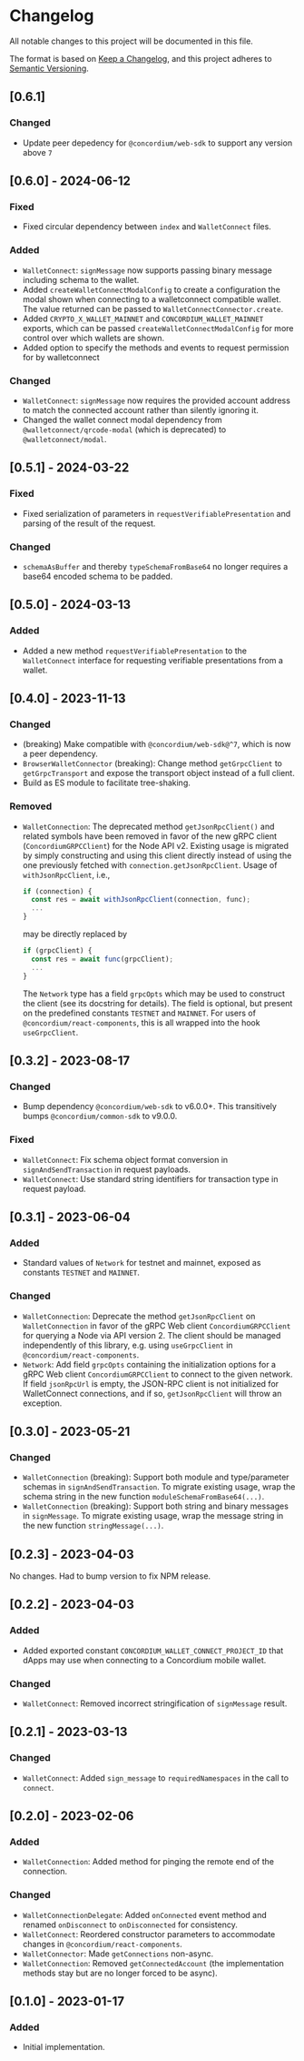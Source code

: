# Changelog

All notable changes to this project will be documented in this file.

The format is based on [Keep a Changelog](https://keepachangelog.com/en/1.0.0/),
and this project adheres to [Semantic Versioning](https://semver.org/spec/v2.0.0.html).

## [0.6.1]

### Changed

-   Update peer depedency for `@concordium/web-sdk` to support any version above `7`

## [0.6.0] - 2024-06-12

### Fixed

-   Fixed circular dependency between `index` and `WalletConnect` files.

### Added

-   `WalletConnect`: `signMessage` now supports passing binary message including schema to the wallet.
-   Added `createWalletConnectModalConfig` to create a configuration the modal shown when connecting to a walletconnect compatible wallet. The value returned can be passed to `WalletConnectConnector.create`.
-   Added `CRYPTO_X_WALLET_MAINNET` and `CONCORDIUM_WALLET_MAINNET` exports, which can be passed `createWalletConnectModalConfig` for more control over which wallets are shown.
-   Added option to specify the methods and events to request permission for by walletconnect

### Changed

-   `WalletConnect`: `signMessage` now requires the provided account address to match the connected account rather than silently ignoring it.
-   Changed the wallet connect modal dependency from `@walletconnect/qrcode-modal` (which is deprecated) to `@walletconnect/modal`.

## [0.5.1] - 2024-03-22

### Fixed

-   Fixed serialization of parameters in `requestVerifiablePresentation` and parsing of the result of the request.

### Changed

-   `schemaAsBuffer` and thereby `typeSchemaFromBase64` no longer requires a base64 encoded schema to be padded.

## [0.5.0] - 2024-03-13

### Added

-   Added a new method `requestVerifiablePresentation` to the `WalletConnect` interface for requesting verifiable presentations from a wallet.

## [0.4.0] - 2023-11-13

### Changed

-   (breaking) Make compatible with `@concordium/web-sdk@^7`, which is now a peer dependency.
-   `BrowserWalletConnector` (breaking): Change method `getGrpcClient` to `getGrpcTransport`
    and expose the transport object instead of a full client.
-   Build as ES module to facilitate tree-shaking.

### Removed

-   `WalletConnection`: The deprecated method `getJsonRpcClient()` and related symbols have been removed
    in favor of the new gRPC client (`ConcordiumGRPCClient`) for the Node API v2.
    Existing usage is migrated by simply constructing and using this client directly
    instead of using the one previously fetched with `connection.getJsonRpcClient`.
    Usage of `withJsonRpcClient`, i.e.,
    ```typescript
    if (connection) {
      const res = await withJsonRpcClient(connection, func);
      ...
    }
    ```
    may be directly replaced by
    ```typescript
    if (grpcClient) {
      const res = await func(grpcClient);
      ...
    }
    ```
    The `Network` type has a field `grpcOpts` which may be used to construct the client (see its docstring for details).
    The field is optional, but present on the predefined constants `TESTNET` and `MAINNET`.
    For users of `@concordium/react-components`, this is all wrapped into the hook `useGrpcClient`.

## [0.3.2] - 2023-08-17

### Changed

-   Bump dependency `@concordium/web-sdk` to v6.0.0+. This transitively bumps `@concordium/common-sdk` to v9.0.0.

### Fixed

-   `WalletConnect`: Fix schema object format conversion in `signAndSendTransaction` in request payloads.
-   `WalletConnect`: Use standard string identifiers for transaction type in request payload.

## [0.3.1] - 2023-06-04

### Added

-   Standard values of `Network` for testnet and mainnet, exposed as constants `TESTNET` and `MAINNET`.

### Changed

-   `WalletConnection`: Deprecate the method `getJsonRpcClient` on `WalletConnection`
    in favor of the gRPC Web client `ConcordiumGRPCClient` for querying a Node via API version 2.
    The client should be managed independently of this library, e.g. using `useGrpcClient` in `@concordium/react-components`.
-   `Network`: Add field `grpcOpts` containing the initialization options for a gRPC Web client `ConcordiumGRPCClient`
    to connect to the given network.
    If field `jsonRpcUrl` is empty, the JSON-RPC client is not initialized for WalletConnect connections,
    and if so, `getJsonRpcClient` will throw an exception.

## [0.3.0] - 2023-05-21

### Changed

-   `WalletConnection` (breaking): Support both module and type/parameter schemas in `signAndSendTransaction`.
    To migrate existing usage, wrap the schema string in the new function `moduleSchemaFromBase64(...)`.
-   `WalletConnection` (breaking): Support both string and binary messages in `signMessage`.
    To migrate existing usage, wrap the message string in the new function `stringMessage(...)`.

## [0.2.3] - 2023-04-03

No changes. Had to bump version to fix NPM release.

## [0.2.2] - 2023-04-03

### Added

-   Added exported constant `CONCORDIUM_WALLET_CONNECT_PROJECT_ID` that dApps may use when connecting to a Concordium mobile wallet.

### Changed

-   `WalletConnect`: Removed incorrect stringification of `signMessage` result.

## [0.2.1] - 2023-03-13

### Changed

-   `WalletConnect`: Added `sign_message` to `requiredNamespaces` in the call to `connect`.

## [0.2.0] - 2023-02-06

### Added

-   `WalletConnection`: Added method for pinging the remote end of the connection.

### Changed

-   `WalletConnectionDelegate`: Added `onConnected` event method and renamed `onDisconnect` to `onDisconnected`
    for consistency.
-   `WalletConnect`: Reordered constructor parameters to accommodate changes in `@concordium/react-components`.
-   `WalletConnector`: Made `getConnections` non-async.
-   `WalletConnection`: Removed `getConnectedAccount` (the implementation methods stay but are no longer forced to be async).

## [0.1.0] - 2023-01-17

### Added

-   Initial implementation.
